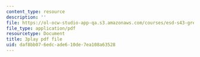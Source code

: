 ```yaml
---
content_type: resource
description: ''
file: https://ol-ocw-studio-app-qa.s3.amazonaws.com/courses/esd-s43-green-supply-chain-management-spring-2014/daf8bb076edcade610de7ea108a63528_UBfckR8Ne5c.pdf
file_type: application/pdf
resourcetype: Document
title: 3play pdf file
uid: daf8bb07-6edc-ade6-10de-7ea108a63528
---
```

